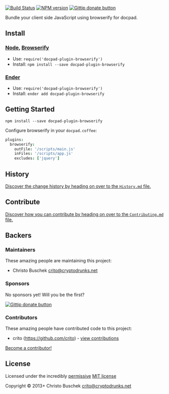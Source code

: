 <!-- TITLE -->
<!-- BADGES/ -->

[![Build Status](http://img.shields.io/travis-ci/crito/docpad-plugin-browserify.png?branch=master)](http://travis-ci.org/crito/docpad-plugin-browserify "Check this project's build status on TravisCI")
[![NPM version](http://badge.fury.io/js/docpad-plugin-browserify.png)](https://npmjs.org/package/docpad-plugin-browserify "View this project on NPM")
[![Gittip donate button](http://img.shields.io/gittip/crito.png)](https://www.gittip.com/crito/ "Donate weekly to this project using Gittip")

<!-- /BADGES -->


<!-- DESCRIPTION/ -->

Bundle your client side JavaScript using browserify for docpad.

<!-- /DESCRIPTION -->


<!-- INSTALL/ -->

## Install

### [Node](http://nodejs.org/), [Browserify](http://browserify.org/)
- Use: `require('docpad-plugin-browserify')`
- Install: `npm install --save docpad-plugin-browserify`

### [Ender](http://ender.jit.su/)
- Use: `require('docpad-plugin-browserify')`
- Install: `ender add docpad-plugin-browserify`

<!-- /INSTALL -->


## Getting Started

```
npm install --save docpad-plugin-browserify
```

Configure browserify in your `docpad.coffee`:

```coffee
plugins:
  browserify:
    outFile: '/scripts/main.js'
    inFiles: '/scripts/app.js'
    excludes: ['jquery']
```
<!-- HISTORY/ -->

## History
[Discover the change history by heading on over to the `History.md` file.](https://github.com/crito/docpad-plugin-browserify/blob/master/History.md#files)

<!-- /HISTORY -->


<!-- CONTRIBUTE/ -->

## Contribute

[Discover how you can contribute by heading on over to the `Contributing.md` file.](https://github.com/crito/docpad-plugin-browserify/blob/master/Contributing.md#files)

<!-- /CONTRIBUTE -->


<!-- BACKERS/ -->

## Backers

### Maintainers

These amazing people are maintaining this project:

- Christo Buschek <crito@cryptodrunks.net>

### Sponsors

No sponsors yet! Will you be the first?

[![Gittip donate button](http://img.shields.io/gittip/crito.png)](https://www.gittip.com/crito/ "Donate weekly to this project using Gittip")

### Contributors

These amazing people have contributed code to this project:

- crito (https://github.com/crito) - [view contributions](https://github.com/crito/docpad-plugin-browserify/commits?author=crito)

[Become a contributor!](https://github.com/crito/docpad-plugin-browserify/blob/master/Contributing.md#files)

<!-- /BACKERS -->


<!-- LICENSE/ -->

## License

Licensed under the incredibly [permissive](http://en.wikipedia.org/wiki/Permissive_free_software_licence) [MIT license](http://creativecommons.org/licenses/MIT/)

Copyright &copy; 2013+ Christo Buschek <crito@cryptodrunks.net>

<!-- /LICENSE -->



